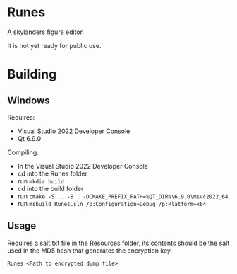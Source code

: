 # Runes

A skylanders figure editor.

It is not yet ready for public use.

# Building

## Windows

Requires:
* Visual Studio 2022 Developer Console
* Qt 6.9.0

Compiling:
* In the Visual Studio 2022 Developer Console
* cd into the Runes folder
* run `mkdir build`
* cd into the build folder
* run `cmake -S .. -B . -DCMAKE_PREFIX_PATH=%QT_DIR%\6.9.0\msvc2022_64`
* run `msbuild Runes.sln /p:Configuration=Debug /p:Platform=x64`

## Usage

Requires a salt.txt file in the Resources folder, its contents should be the salt used in the MD5 hash that generates the encryption key.

`Runes <Path to encrypted dump file>`